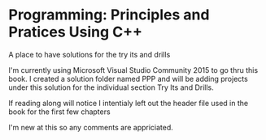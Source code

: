 # Programming: Principles and Pratices Using C++
A place to have solutions for the try its and drills

I'm currently using Microsoft Visual Studio Community 2015 to go thru this book.
I created a solution folder named PPP and will be adding projects under this solution for the individual section Try Its and Drills.

If reading along will notice I intentialy left out the header file used in the book for the first few chapters

I'm new at this so any comments are appriciated.
